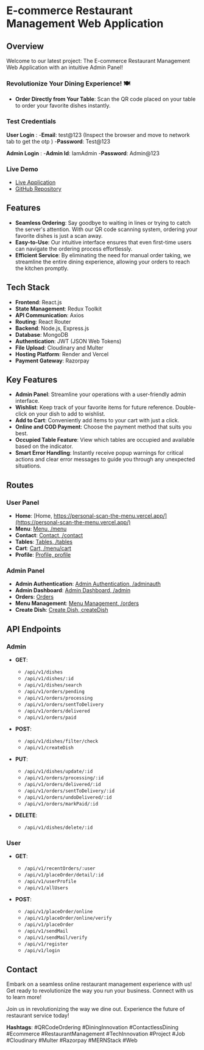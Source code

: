 # E-commerce Restaurant Management Web Application

## Overview
Welcome to our latest project: The E-commerce Restaurant Management Web Application with an intuitive Admin Panel!

### Revolutionize Your Dining Experience! 🍽️
- **Order Directly from Your Table**: Scan the QR code placed on your table to order your favorite dishes instantly.

### Test Credentials
**User Login** : 
-**Email**: test@123 (Inspect the browser and move to network tab to get the otp )
-**Password**: Test@123

**Admin Login** : 
-**Admin Id**: IamAdmin
-**Password**: Admin@123

### Live Demo
- [Live Application](https://personal-scan-the-menu.vercel.app/)
- [GitHub Repository](https://github.com/TejasDhodi/Personal-Scan-The-Menu.git)

## Features
- **Seamless Ordering**: Say goodbye to waiting in lines or trying to catch the server's attention. With our QR code scanning system, ordering your favorite dishes is just a scan away.
- **Easy-to-Use**: Our intuitive interface ensures that even first-time users can navigate the ordering process effortlessly.
- **Efficient Service**: By eliminating the need for manual order taking, we streamline the entire dining experience, allowing your orders to reach the kitchen promptly.

## Tech Stack
- **Frontend**: React.js
- **State Management**: Redux Toolkit
- **API Communication**: Axios
- **Routing**: React Router
- **Backend**: Node.js, Express.js
- **Database**: MongoDB
- **Authentication**: JWT (JSON Web Tokens)
- **File Upload**: Cloudinary and Multer
- **Hosting Platform**: Render and Vercel
- **Payment Gateway**: Razorpay

## Key Features
- **Admin Panel**: Streamline your operations with a user-friendly admin interface.
- **Wishlist**: Keep track of your favorite items for future reference. Double-click on your dish to add to wishlist.
- **Add to Cart**: Conveniently add items to your cart with just a click.
- **Online and COD Payment**: Choose the payment method that suits you best.
- **Occupied Table Feature**: View which tables are occupied and available based on the indicator.
- **Smart Error Handling**: Instantly receive popup warnings for critical actions and clear error messages to guide you through any unexpected situations.

## Routes

### User Panel
- **Home**: [Home, https://personal-scan-the-menu.vercel.app/](https://personal-scan-the-menu.vercel.app/)
- **Menu**: [Menu, /menu](https://personal-scan-the-menu.vercel.app/menu)
- **Contact**: [Contact, /contact](https://personal-scan-the-menu.vercel.app/contact)
- **Tables**: [Tables, /tables](https://personal-scan-the-menu.vercel.app/tables)
- **Cart**: [Cart, /menu/cart](https://personal-scan-the-menu.vercel.app/menu/cart)
- **Profile**: [Profile, profile](https://personal-scan-the-menu.vercel.app/profile)

### Admin Panel
- **Admin Authentication**: [Admin Authentication, /adminauth](https://personal-scan-the-menu.vercel.app/adminauth)
- **Admin Dashboard**: [Admin Dashboard, /admin](https://personal-scan-the-menu.vercel.app/admin)
- **Orders**: [Orders](https://personal-scan-the-menu.vercel.app/orders)
- **Menu Management**: [Menu Management, /orders](https://personal-scan-the-menu.vercel.app/menuManage)
- **Create Dish**: [Create Dish, createDish](https://personal-scan-the-menu.vercel.app/createDish)

## API Endpoints

### Admin
- **GET**:
  - `/api/v1/dishes`
  - `/api/v1/dishes/:id`
  - `/api/v1/dishes/search`
  - `/api/v1/orders/pending`
  - `/api/v1/orders/processing`
  - `/api/v1/orders/sentToDelivery`
  - `/api/v1/orders/delivered`
  - `/api/v1/orders/paid`

- **POST**:
  - `/api/v1/dishes/filter/check`
  - `/api/v1/createDish`

- **PUT**:
  - `/api/v1/dishes/update/:id`
  - `/api/v1/orders/processing/:id`
  - `/api/v1/orders/delivered/:id`
  - `/api/v1/orders/sentToDelivery/:id`
  - `/api/v1/orders/undoDelivered/:id`
  - `/api/v1/orders/markPaid/:id`

- **DELETE**:
  - `/api/v1/dishes/delete/:id`

### User
- **GET**:
  - `/api/v1/recentOrders/:user`
  - `/api/v1/placeOrder/detail/:id`
  - `/api/v1/userProfile`
  - `/api/v1/allUsers`

- **POST**:
  - `/api/v1/placeOrder/online`
  - `/api/v1/placeOrder/online/verify`
  - `/api/v1/placeOrder`
  - `/api/v1/sendMail`
  - `/api/v1/sendMail/verify`
  - `/api/v1/register`
  - `/api/v1/login`

## Contact
Embark on a seamless online restaurant management experience with us! Get ready to revolutionize the way you run your business. Connect with us to learn more!

Join us in revolutionizing the way we dine out. Experience the future of restaurant service today!

**Hashtags**: #QRCodeOrdering #DiningInnovation #ContactlessDining #Ecommerce #RestaurantManagement #TechInnovation #Project #Job #Cloudinary #Multer #Razorpay #MERNStack #Web